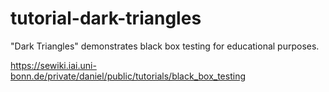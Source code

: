 tutorial-dark-triangles
=======================

"Dark Triangles" demonstrates black box testing for educational purposes.

https://sewiki.iai.uni-bonn.de/private/daniel/public/tutorials/black_box_testing
